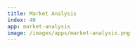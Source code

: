 ```yaml
---
title: Market Analysis
index: 40
app: market-analysis
image: /images/apps/market-analysis.png
---
```

